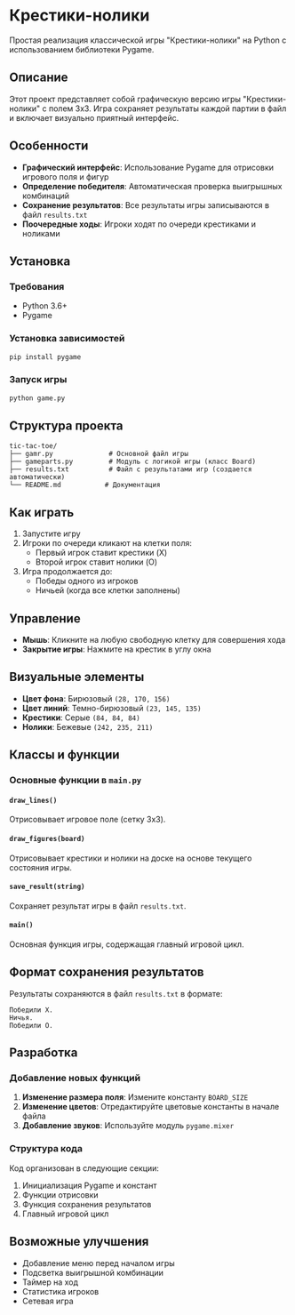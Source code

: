 # Крестики-нолики

Простая реализация классической игры "Крестики-нолики" на Python 
с использованием библиотеки Pygame.

## Описание

Этот проект представляет собой графическую версию игры "Крестики-нолики" 
с полем 3x3. Игра сохраняет результаты каждой партии в файл и включает
визуально приятный интерфейс.

## Особенности

- **Графический интерфейс**: Использование Pygame для отрисовки игрового поля и фигур
- **Определение победителя**: Автоматическая проверка выигрышных комбинаций
- **Сохранение результатов**: Все результаты игры записываются в файл `results.txt`
- **Поочередные ходы**: Игроки ходят по очереди крестиками и ноликами

## Установка

### Требования

- Python 3.6+
- Pygame

### Установка зависимостей

```bash
pip install pygame
```

### Запуск игры

```bash
python game.py
```

## Структура проекта

```
tic-tac-toe/
├── gamr.py              # Основной файл игры
├── gameparts.py         # Модуль с логикой игры (класс Board)
├── results.txt          # Файл с результатами игр (создается автоматически)
└── README.md           # Документация
```

## Как играть

1. Запустите игру
2. Игроки по очереди кликают на клетки поля:
   - Первый игрок ставит крестики (X)
   - Второй игрок ставит нолики (O)
3. Игра продолжается до:
   - Победы одного из игроков
   - Ничьей (когда все клетки заполнены)

## Управление

- **Мышь**: Кликните на любую свободную клетку для совершения хода
- **Закрытие игры**: Нажмите на крестик в углу окна

## Визуальные элементы

- **Цвет фона**: Бирюзовый `(28, 170, 156)`
- **Цвет линий**: Темно-бирюзовый `(23, 145, 135)`
- **Крестики**: Серые `(84, 84, 84)`
- **Нолики**: Бежевые `(242, 235, 211)`

## Классы и функции

### Основные функции в `main.py`

#### `draw_lines()`
Отрисовывает игровое поле (сетку 3x3).

#### `draw_figures(board)`
Отрисовывает крестики и нолики на доске на основе текущего состояния игры.

#### `save_result(string)`
Сохраняет результат игры в файл `results.txt`.

#### `main()`
Основная функция игры, содержащая главный игровой цикл.


## Формат сохранения результатов

Результаты сохраняются в файл `results.txt` в формате:
```
Победили X.
Ничья.
Победили O.
```

## Разработка

### Добавление новых функций

1. **Изменение размера поля**: Измените константу `BOARD_SIZE`
2. **Изменение цветов**: Отредактируйте цветовые константы в начале файла
3. **Добавление звуков**: Используйте модуль `pygame.mixer`

### Структура кода

Код организован в следующие секции:
1. Инициализация Pygame и констант
2. Функции отрисовки
3. Функция сохранения результатов
4. Главный игровой цикл

## Возможные улучшения

- Добавление меню перед началом игры
- Подсветка выигрышной комбинации
- Таймер на ход
- Статистика игроков
- Сетевая игра
